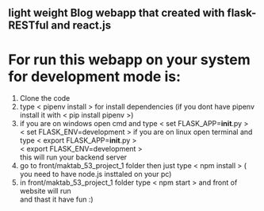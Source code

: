 ## light weight Blog webapp that created with flask-RESTful and react.js 
# For run this webapp on your system for development mode is:
1. Clone the code
2. type < pipenv install > for install dependencies (if you dont have pipenv install it with < pip install pipenv >)
3. if you are on windows open cmd and type < set FLASK_APP=__init__.py >
                                           </br>< set FLASK_ENV=development >
   if you are on linux open terminal and type < export FLASK_APP=__init__.py >
                                              </br>< export FLASK_ENV=development >
   </br>this will run your backend server
3. go to front/maktab_53_project_1 folder then just type < npm install > ( you need to have node.js insttaled on your pc)
4. in front/maktab_53_project_1 folder type < npm start > and front of website will run
</br>and thast it have fun :)
  
